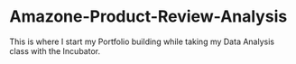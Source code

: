 # Amazone-Product-Review-Analysis
This is where I start my Portfolio building while taking my Data Analysis class with the Incubator.
